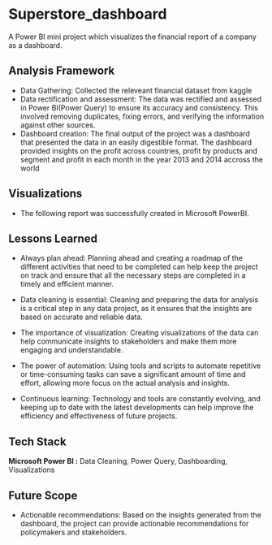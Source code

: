 # Superstore_dashboard
A Power BI mini project which visualizes the financial report of a company as a dashboard.

## Analysis Framework

- Data Gathering: Collected the releveant financial dataset from kaggle
- Data rectification and assessment: The data was rectified and assessed in Power BI(Power Query) to ensure its accuracy and consistency. This involved removing duplicates, fixing errors, and verifying the information against other sources.
- Dashboard creation: The final output of the project was a dashboard that presented the data in an easily digestible format. The dashboard provided insights on the profit across countries, profit by products and segment and profit in each month in the year 2013 and 2014 accross the world 

## Visualizations
- The following report was successfully created in Microsoft PowerBI.


## Lessons Learned

- Always plan ahead: Planning ahead and creating a roadmap of the different activities that need to be completed can help keep the project on track and ensure that all the necessary steps are completed in a timely and efficient manner.

- Data cleaning is essential: Cleaning and preparing the data for analysis is a critical step in any data project, as it ensures that the insights are based on accurate and reliable data.

- The importance of visualization: Creating visualizations of the data can help communicate insights to stakeholders and make them more engaging and understandable.

- The power of automation: Using tools and scripts to automate repetitive or time-consuming tasks can save a significant amount of time and effort, allowing more focus on the actual analysis and insights.

- Continuous learning: Technology and tools are constantly evolving, and keeping up to date with the latest developments can help improve the efficiency and effectiveness of future projects.

## Tech Stack

**Microsoft Power BI :** Data Cleaning, Power Query, Dashboarding, Visualizations

## Future Scope

- Actionable recommendations: Based on the insights generated from the dashboard, the project can provide actionable recommendations for policymakers and stakeholders.
